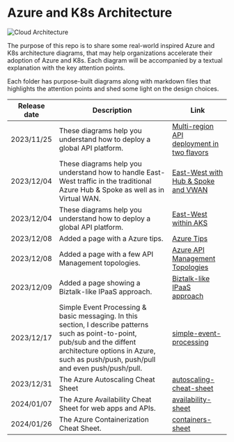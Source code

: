 # Azure and K8s Architecture
![Cloud Architecture](https://github.com/stephaneey/azure-and-k8s-architecture/blob/main/images/cloudarchidiagrams.png)

The purpose of this repo is to share some real-world inspired Azure and K8s architecture diagrams, that may help organizations accelerate their adoption of Azure and K8s. Each diagram will be accompanied by a textual explanation with the key attention points.

Each folder has purpose-built diagrams along with markdown files that highlights the attention points and shed some light on the design choices.


| Release date | Description |Link
| ----------- | ----------- | ----------- |
| 2023/11/25 | These diagrams help you understand how to deploy a global API platform. |[Multi-region API deployment in two flavors](https://github.com/stephaneey/azure-and-k8s-architecture/tree/main/IPaaS/api%20management/multi-region-setup) |
| 2023/12/04 | These diagrams help you understand how to handle East-West traffic in the traditional Azure Hub & Spoke as well as in Virtual WAN. |[East-West with Hub & Spoke and VWAN](https://github.com/stephaneey/azure-and-k8s-architecture/tree/main/networking/hub%20and%20spoke/east-west-traffic) |
| 2023/12/04 | These diagrams help you understand how to deploy a global API platform. |[East-West within AKS](https://github.com/stephaneey/azure-and-k8s-architecture/tree/main/networking/azure-kubernetes-service/east-west-traffic) |
| 2023/12/08 | Added a page with a Azure tips. |[Azure Tips](https://github.com/stephaneey/azure-and-k8s-architecture/tree/main/azuretips.md) |
| 2023/12/08 | Added a page with a few API Management topologies. |[Azure API Management Topologies](https://github.com/stephaneey/azure-and-k8s-architecture/tree/main/IPaaS/api%20management/topologies.md) |
| 2023/12/09 | Added a page showing a Biztalk-like IPaaS approach. |[Biztalk-like IPaaS approach](https://github.com/stephaneey/azure-and-k8s-architecture/tree/main/IPaaS/patterns/biztalk-like-IPaaS-pattern.md) |
| 2023/12/17 | Simple Event Processing & basic messaging. In this section, I describe patterns such as point-to-point, pub/sub and the diffent architecture options in Azure, such as push/push, push/pull and even push/push/pull.|[simple-event-processing](https://github.com/stephaneey/azure-and-k8s-architecture/tree/main/IPaaS/patterns/event-driven-and-messaging-architecture) |
| 2023/12/31 | The Azure Autoscaling Cheat Sheet |[autoscaling-cheat-sheet](./cheat%20sheets/autoscaling.md) |
| 2024/01/07 | The Azure Availability Cheat Sheet for web apps and APIs. |[availability-sheet](./cheat%20sheets/availability.md) |
| 2024/01/26 | The Azure Containerization Cheat Sheet. |[containers-sheet](./cheat%20sheets/containers.md) |
